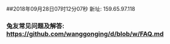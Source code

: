 ##2018年09月28日07时12分07秒 新址: 159.65.97.118
### 兔友常见问题及解答: https://github.com/wanggonging/d/blob/w/FAQ.md
